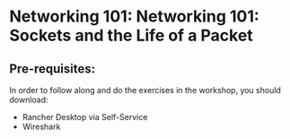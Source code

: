 # Networking 101: Networking 101: Sockets and the Life of a Packet

## Pre-requisites:
In order to follow along and do the exercises in the workshop, you should download:
- Rancher Desktop via Self-Service
- Wireshark

